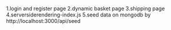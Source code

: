 1.login and register page
 2.dynamic basket page
  3.shipping page
  4.serversiderendering-index.js
   5.seed data on mongodb by http://localhost:3000/api/seed
